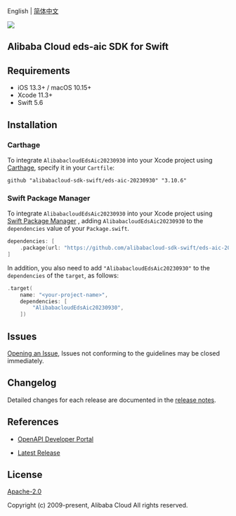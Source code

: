 English | [简体中文](README-CN.md)

![](https://aliyunsdk-pages.alicdn.com/icons/AlibabaCloud.svg)

## Alibaba Cloud eds-aic SDK for Swift

## Requirements

- iOS 13.3+ / macOS 10.15+
- Xcode 11.3+
- Swift 5.6

## Installation

### Carthage

To integrate `AlibabacloudEdsAic20230930` into your Xcode project using [Carthage](https://github.com/Carthage/Carthage), specify it in your `Cartfile`:

```ogdl
github "alibabacloud-sdk-swift/eds-aic-20230930" "3.10.6"
```

### Swift Package Manager

To integrate `AlibabacloudEdsAic20230930` into your Xcode project using [Swift Package Manager](https://swift.org/package-manager/) , adding `AlibabacloudEdsAic20230930` to the `dependencies` value of your `Package.swift`.

```swift
dependencies: [
    .package(url: "https://github.com/alibabacloud-sdk-swift/eds-aic-20230930.git", from: "3.10.6")
]
```

In addition, you also need to add `"AlibabacloudEdsAic20230930"` to the `dependencies` of the `target`, as follows:

```swift
.target(
    name: "<your-project-name>",
    dependencies: [
        "AlibabacloudEdsAic20230930",
    ])
```

## Issues

[Opening an Issue](https://github.com/alibabacloud-sdk-swift/eds-aic-20230930/issues/new), Issues not conforming to the guidelines may be closed immediately.

## Changelog

Detailed changes for each release are documented in the [release notes](./ChangeLog.txt).

## References

* [OpenAPI Developer Portal](https://next.api.alibabacloud.com/home)
- [Latest Release](https://github.com/alibabacloud-sdk-swift/eds-aic-20230930)

## License

[Apache-2.0](http://www.apache.org/licenses/LICENSE-2.0)

Copyright (c) 2009-present, Alibaba Cloud All rights reserved.
